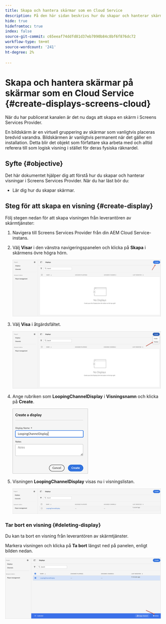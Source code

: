 ```yaml
---
title: Skapa och hantera skärmar som en Cloud Service
description: På den här sidan beskrivs hur du skapar och hanterar skärmar som en Cloud Service.
hide: true
hidefromtoc: true
index: false
source-git-commit: c65eeaf74ddfd81d37eb7090b84c8bf6f876dc72
workflow-type: tm+mt
source-wordcount: '241'
ht-degree: 2%

---
```



# Skapa och hantera skärmar på skärmar som en Cloud Service {#create-displays-screens-cloud}

När du har publicerat kanalen är det nu dags att skapa en skärm i Screens Services Provider.

En bildskärm är en virtuell gruppering av skärmar som vanligtvis placeras bredvid varandra. Bildskärmen är vanligtvis permanent när det gäller en installation. Detta blir det objekt som författare ska arbeta med och alltid referera till som logisk visning i stället för deras fysiska räknardel.

## Syfte {#objective}

Det här dokumentet hjälper dig att förstå hur du skapar och hanterar visningar i Screens Services Provider. När du har läst bör du:

* Lär dig hur du skapar skärmar.

## Steg för att skapa en visning {#create-display}

Följ stegen nedan för att skapa visningen från leverantören av skärmtjänster:

1. Navigera till Screens Services Provider från din AEM Cloud Service-instans.
1. Välj **Visar** i den vänstra navigeringspanelen och klicka på **Skapa** i skärmens övre högra hörn.

   ![bild](/help/screens-cloud/assets/display/disp-1.png)

1. Välj **Visa** i åtgärdsfältet.

   ![bild](/help/screens-cloud/assets/display/disp-2.png)

1. Ange rubriken som **LoopingChannelDisplay** i **Visningsnamn** och klicka på **Create**.

   ![bild](/help/screens-cloud/assets/display/disp3.png)

1. Visningen **LoopingChannelDisplay** visas nu i visningslistan.

   ![bild](/help/screens-cloud/assets/display/disp-4.png)

### Tar bort en visning {#deleting-display}

Du kan ta bort en visning från leverantören av skärmtjänster.

Markera visningen och klicka på **Ta bort** längst ned på panelen, enligt bilden nedan.

![bild](/help/screens-cloud/assets/display/disp-5.png)

